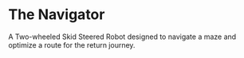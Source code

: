 # The Navigator
A Two-wheeled Skid Steered Robot designed to navigate a maze and optimize a route for the return journey.

